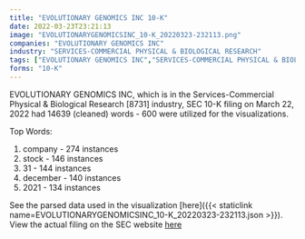 ```yaml
---
title: "EVOLUTIONARY GENOMICS INC 10-K"
date: 2022-03-23T23:21:13
image: "EVOLUTIONARYGENOMICSINC_10-K_20220323-232113.png"
companies: "EVOLUTIONARY GENOMICS INC"
industry: "SERVICES-COMMERCIAL PHYSICAL & BIOLOGICAL RESEARCH"
tags: ["EVOLUTIONARY GENOMICS INC","SERVICES-COMMERCIAL PHYSICAL & BIOLOGICAL RESEARCH","03-22-2022","10-K"]
forms: "10-K"
---
```

EVOLUTIONARY GENOMICS INC, which is in the Services-Commercial Physical & Biological Research [8731] industry, SEC 10-K filing on March 22, 2022 had 14639 (cleaned) words - 600 were utilized for the visualizations.

Top Words:
1. company - 274 instances
2. stock - 146 instances
3. 31 - 144 instances
4. december - 140 instances
5. 2021 - 134 instances


See the parsed data used in the visualization [here]({{< staticlink name=EVOLUTIONARYGENOMICSINC_10-K_20220323-232113.json >}}).  
View the actual filing on the SEC website [here](https://www.sec.gov/Archives/edgar/data/884363/0001553350-22-000231.txt)